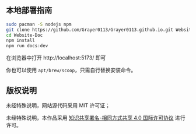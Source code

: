 ## 本地部署指南

```zsh
sudo pacman -S nodejs npm
git clone https://github.com/Grayer0113/Grayer0113.github.io.git Website-Doc
cd Website-Doc
npm install
npm run docs:dev
```

在浏览器中打开 http://localhost:5173/ 即可

你也可以使用 `apt/brew/scoop`，只需自行替换安装命令。

## 版权说明

未经特殊说明，网站源代码采用 MIT 许可证；

未经特殊说明，本作品采用 [知识共享署名-相同方式共享 4.0 国际许可协议](https://creativecommons.org/licenses/by-sa/4.0/deed.zh-hans) 进行许可。
